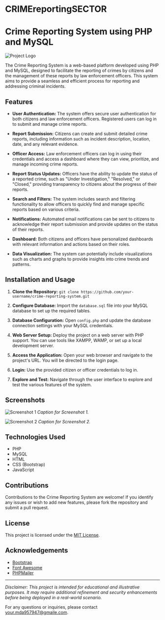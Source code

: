 # CRIMEreportingSECTOR
# Crime Reporting System using PHP and MySQL

![Project Logo](link_to_logo_if_available)

The Crime Reporting System is a web-based platform developed using PHP and MySQL, designed to facilitate the reporting of crimes by citizens and the management of these reports by law enforcement officers. This system aims to provide a seamless and efficient process for reporting and addressing criminal incidents.

## Features

- **User Authentication:** The system offers secure user authentication for both citizens and law enforcement officers. Registered users can log in to submit and manage crime reports.

- **Report Submission:** Citizens can create and submit detailed crime reports, including information such as incident description, location, date, and any relevant evidence.

- **Officer Access:** Law enforcement officers can log in using their credentials and access a dashboard where they can view, prioritize, and manage incoming crime reports.

- **Report Status Updates:** Officers have the ability to update the status of a reported crime, such as "Under Investigation," "Resolved," or "Closed," providing transparency to citizens about the progress of their reports.

- **Search and Filters:** The system includes search and filtering functionality to allow officers to quickly find and manage specific reports based on various criteria.

- **Notifications:** Automated email notifications can be sent to citizens to acknowledge their report submission and provide updates on the status of their reports.

- **Dashboard:** Both citizens and officers have personalized dashboards with relevant information and actions based on their roles.

- **Data Visualization:** The system can potentially include visualizations such as charts and graphs to provide insights into crime trends and patterns.

## Installation and Usage

1. **Clone the Repository:** `git clone https://github.com/your-username/crime-reporting-system.git`

2. **Configure Database:** Import the `database.sql` file into your MySQL database to set up the required tables.

3. **Database Configuration:** Open `config.php` and update the database connection settings with your MySQL credentials.

4. **Web Server Setup:** Deploy the project on a web server with PHP support. You can use tools like XAMPP, WAMP, or set up a local development server.

5. **Access the Application:** Open your web browser and navigate to the project's URL. You will be directed to the login page.

6. **Login:** Use the provided citizen or officer credentials to log in.

7. **Explore and Test:** Navigate through the user interface to explore and test the various features of the system.

## Screenshots

![Screenshot 1](link_to_screenshot1)
*Caption for Screenshot 1.*

![Screenshot 2](link_to_screenshot2)
*Caption for Screenshot 2.*

## Technologies Used

- PHP
- MySQL
- HTML
- CSS (Bootstrap)
- JavaScript

## Contributions

Contributions to the Crime Reporting System are welcome! If you identify any issues or wish to add new features, please fork the repository and submit a pull request.

## License

This project is licensed under the [MIT License](LICENSE).

## Acknowledgements

- [Bootstrap](https://getbootstrap.com)
- [Font Awesome](https://fontawesome.com)
- [PHPMailer](https://github.com/PHPMailer/PHPMailer)

---

*Disclaimer: This project is intended for educational and illustrative purposes. It may require additional refinement and security enhancements before being deployed in a real-world scenario.*

For any questions or inquiries, please contact [your.mda957947@gmaile.com](mailto:your.mda957947@gmail.com).
